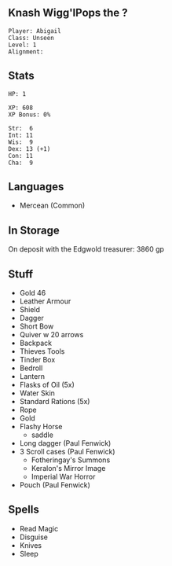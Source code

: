 
## Knash Wigg'lPops the ?

    Player: Abigail
    Class: Unseen
    Level: 1
    Alignment: 

## Stats

    HP: 1

    XP: 608
    XP Bonus: 0%

    Str:  6
    Int: 11
    Wis:  9
    Dex: 13 (+1)
    Con: 11
    Cha:  9

## Languages

- Mercean (Common)

## In Storage

On deposit with the Edgwold treasurer: 3860 gp

## Stuff

* Gold 46
* Leather Armour
* Shield
* Dagger
* Short Bow
* Quiver w 20 arrows
* Backpack
* Thieves Tools
* Tinder Box
* Bedroll
* Lantern
* Flasks of Oil (5x)
* Water Skin
* Standard Rations (5x)
* Rope
* Gold
* Flashy Horse
  * saddle
* Long dagger (Paul Fenwick)
* 3 Scroll cases (Paul Fenwick)
  * Fotheringay's Summons
  * Keralon's Mirror Image
  * Imperial War Horror
* Pouch (Paul Fenwick)

## Spells

* Read Magic
* Disguise
* Knives
* Sleep

